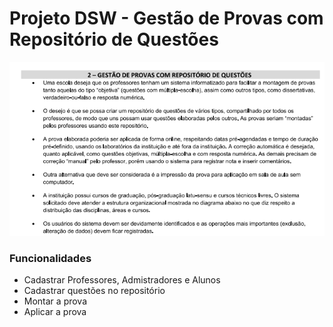 # Projeto DSW - Gestão de Provas com Repositório de Questões


![Teman do projeto](tema.png)

### Funcionalidades

* Cadastrar Professores, Admistradores e Alunos
* Cadastrar questões no repositório
* Montar a prova
* Aplicar a prova
